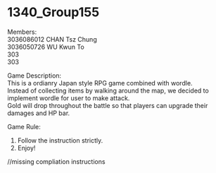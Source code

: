 # 1340_Group155

Members:  <br />
3036086012 CHAN Tsz Chung <br />
3036050726 WU Kwun To <br />
303 <br />
303 <br />


Game Description: <br />
This is a ordianry Japan style RPG game combined with wordle. <br />
Instead of collecting items by walking around the map, we decided to implement wordle for user to make attack. <br />
Gold will drop throughout the battle so that players can upgrade their damages and HP bar. <br />

Game Rule: <br />
1. Follow the instruction strictly.
2. Enjoy!

//missing compliation instructions
